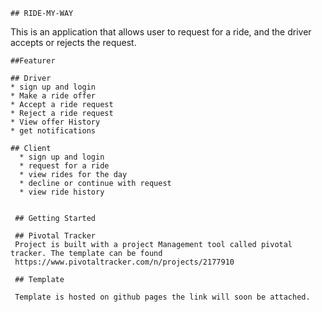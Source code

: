     ## RIDE-MY-WAY

This is an application that allows user to request for a ride, and the driver accepts or rejects the request.

    ##Featurer

    ## Driver
    * sign up and login
    * Make a ride offer
    * Accept a ride request
    * Reject a ride request
    * View offer History
    * get notifications
    
    ## Client
      * sign up and login
      * request for a ride
      * view rides for the day
      * decline or continue with request
      * view ride history
     
     
     ## Getting Started

     ## Pivotal Tracker
     Project is built with a project Management tool called pivotal tracker. The template can be found 
     https://www.pivotaltracker.com/n/projects/2177910

     ## Template

     Template is hosted on github pages the link will soon be attached.
     
